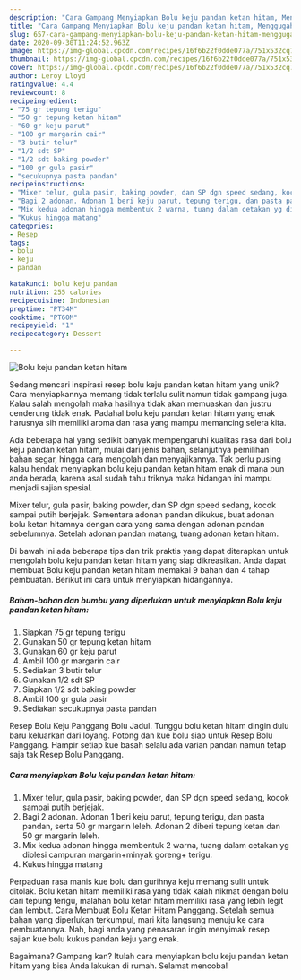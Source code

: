 ```yaml
---
description: "Cara Gampang Menyiapkan Bolu keju pandan ketan hitam, Menggugah Selera"
title: "Cara Gampang Menyiapkan Bolu keju pandan ketan hitam, Menggugah Selera"
slug: 657-cara-gampang-menyiapkan-bolu-keju-pandan-ketan-hitam-menggugah-selera
date: 2020-09-30T11:24:52.963Z
image: https://img-global.cpcdn.com/recipes/16f6b22f0dde077a/751x532cq70/bolu-keju-pandan-ketan-hitam-foto-resep-utama.jpg
thumbnail: https://img-global.cpcdn.com/recipes/16f6b22f0dde077a/751x532cq70/bolu-keju-pandan-ketan-hitam-foto-resep-utama.jpg
cover: https://img-global.cpcdn.com/recipes/16f6b22f0dde077a/751x532cq70/bolu-keju-pandan-ketan-hitam-foto-resep-utama.jpg
author: Leroy Lloyd
ratingvalue: 4.4
reviewcount: 8
recipeingredient:
- "75 gr tepung terigu"
- "50 gr tepung ketan hitam"
- "60 gr keju parut"
- "100 gr margarin cair"
- "3 butir telur"
- "1/2 sdt SP"
- "1/2 sdt baking powder"
- "100 gr gula pasir"
- "secukupnya pasta pandan"
recipeinstructions:
- "Mixer telur, gula pasir, baking powder, dan SP dgn speed sedang, kocok sampai putih berjejak."
- "Bagi 2 adonan. Adonan 1 beri keju parut, tepung terigu, dan pasta pandan, serta 50 gr margarin leleh. Adonan 2 diberi tepung ketan dan 50 gr margarin leleh."
- "Mix kedua adonan hingga membentuk 2 warna, tuang dalam cetakan yg diolesi campuran margarin+minyak goreng+ terigu."
- "Kukus hingga matang"
categories:
- Resep
tags:
- bolu
- keju
- pandan

katakunci: bolu keju pandan 
nutrition: 255 calories
recipecuisine: Indonesian
preptime: "PT34M"
cooktime: "PT60M"
recipeyield: "1"
recipecategory: Dessert

---
```



![Bolu keju pandan ketan hitam](https://img-global.cpcdn.com/recipes/16f6b22f0dde077a/751x532cq70/bolu-keju-pandan-ketan-hitam-foto-resep-utama.jpg)

Sedang mencari inspirasi resep bolu keju pandan ketan hitam yang unik? Cara menyiapkannya memang tidak terlalu sulit namun tidak gampang juga. Kalau salah mengolah maka hasilnya tidak akan memuaskan dan justru cenderung tidak enak. Padahal bolu keju pandan ketan hitam yang enak harusnya sih memiliki aroma dan rasa yang mampu memancing selera kita.

Ada beberapa hal yang sedikit banyak mempengaruhi kualitas rasa dari bolu keju pandan ketan hitam, mulai dari jenis bahan, selanjutnya pemilihan bahan segar, hingga cara mengolah dan menyajikannya. Tak perlu pusing kalau hendak menyiapkan bolu keju pandan ketan hitam enak di mana pun anda berada, karena asal sudah tahu triknya maka hidangan ini mampu menjadi sajian spesial.

Mixer telur, gula pasir, baking powder, dan SP dgn speed sedang, kocok sampai putih berjejak. Sementara adonan pandan dikukus, buat adonan bolu ketan hitamnya dengan cara yang sama dengan adonan pandan sebelumnya. Setelah adonan pandan matang, tuang adonan ketan hitam.


Di bawah ini ada beberapa tips dan trik praktis yang dapat diterapkan untuk mengolah bolu keju pandan ketan hitam yang siap dikreasikan. Anda dapat membuat Bolu keju pandan ketan hitam memakai 9 bahan dan 4 tahap pembuatan. Berikut ini cara untuk menyiapkan hidangannya.

<!--inarticleads1-->

##### Bahan-bahan dan bumbu yang diperlukan untuk menyiapkan Bolu keju pandan ketan hitam:

1. Siapkan 75 gr tepung terigu
1. Gunakan 50 gr tepung ketan hitam
1. Gunakan 60 gr keju parut
1. Ambil 100 gr margarin cair
1. Sediakan 3 butir telur
1. Gunakan 1/2 sdt SP
1. Siapkan 1/2 sdt baking powder
1. Ambil 100 gr gula pasir
1. Sediakan secukupnya pasta pandan


Resep Bolu Keju Panggang Bolu Jadul. Tunggu bolu ketan hitam dingin dulu baru keluarkan dari loyang. Potong dan kue bolu siap untuk Resep Bolu Panggang. Hampir setiap kue basah selalu ada varian pandan namun tetap saja tak Resep Bolu Panggang. 

<!--inarticleads2-->

##### Cara menyiapkan Bolu keju pandan ketan hitam:

1. Mixer telur, gula pasir, baking powder, dan SP dgn speed sedang, kocok sampai putih berjejak.
1. Bagi 2 adonan. Adonan 1 beri keju parut, tepung terigu, dan pasta pandan, serta 50 gr margarin leleh. Adonan 2 diberi tepung ketan dan 50 gr margarin leleh.
1. Mix kedua adonan hingga membentuk 2 warna, tuang dalam cetakan yg diolesi campuran margarin+minyak goreng+ terigu.
1. Kukus hingga matang


Perpaduan rasa manis kue bolu dan gurihnya keju memang sulit untuk ditolak. Bolu ketan hitam memiliki rasa yang tidak kalah nikmat dengan bolu dari tepung terigu, malahan bolu ketan hitam memiliki rasa yang lebih legit dan lembut. Cara Membuat Bolu Ketan Hitam Panggang. Setelah semua bahan yang diperlukan terkumpul, mari kita langsung menuju ke cara pembuatannya. Nah, bagi anda yang penasaran ingin menyimak resep sajian kue bolu kukus pandan keju yang enak. 

Bagaimana? Gampang kan? Itulah cara menyiapkan bolu keju pandan ketan hitam yang bisa Anda lakukan di rumah. Selamat mencoba!
